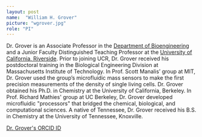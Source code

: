 ```yaml
---
layout: post
name:  "William H. Grover"
picture: "wgrover.jpg"
role: "PI"
---
```

Dr. Grover is an Associate Professor in the [Department of Bioengineering](http://www.bioeng.ucr.edu) and a Junior Faculty Distinguished Teaching Professor at the [University of California, Riverside](http://ucr.edu).  Prior to joining UCR, Dr. Grover received his postdoctoral training in the Biological Engineering Division at Massachusetts Institute of Technology.  In Prof. Scott Manalis’ group at MIT, Dr. Grover used the group’s microfluidic mass sensors to make the first precision measurements of the density of single living cells.  Dr. Grover obtained his Ph.D. in Chemistry at the University of California, Berkeley.  In Prof. Richard Mathies' group at UC Berkeley, Dr. Grover developed microfluidic "processors" that bridged the chemical, biological, and computational sciences.  A native of Tennessee, Dr. Grover received his B.S. in Chemistry at the University of Tennessee, Knoxville.

[Dr. Grover's ORCID ID](http://orcid.org/0000-0001-6854-8951)
